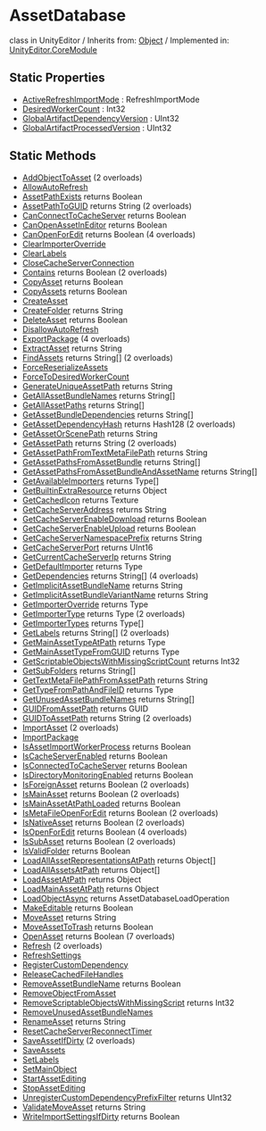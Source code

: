 # AssetDatabase
class in UnityEditor
 / Inherits from: <a href="https://docs.unity3d.com/6000.0/Documentation/ScriptReference/Object.html">Object</a> / Implemented in: <a href="https://docs.unity3d.com/6000.0/Documentation/ScriptReference/UnityEditor.CoreModule.html">UnityEditor.CoreModule</a>

## Static Properties
- <a href="https://docs.unity3d.com/6000.0/Documentation/ScriptReference/AssetDatabase-ActiveRefreshImportMode.html">ActiveRefreshImportMode</a> : RefreshImportMode
- <a href="https://docs.unity3d.com/6000.0/Documentation/ScriptReference/AssetDatabase-DesiredWorkerCount.html">DesiredWorkerCount</a> : Int32
- <a href="https://docs.unity3d.com/6000.0/Documentation/ScriptReference/AssetDatabase-GlobalArtifactDependencyVersion.html">GlobalArtifactDependencyVersion</a> : UInt32
- <a href="https://docs.unity3d.com/6000.0/Documentation/ScriptReference/AssetDatabase-GlobalArtifactProcessedVersion.html">GlobalArtifactProcessedVersion</a> : UInt32

## Static Methods
- <a href="https://docs.unity3d.com/6000.0/Documentation/ScriptReference/AssetDatabase.AddObjectToAsset.html">AddObjectToAsset</a> (2 overloads)
- <a href="https://docs.unity3d.com/6000.0/Documentation/ScriptReference/AssetDatabase.AllowAutoRefresh.html">AllowAutoRefresh</a>
- <a href="https://docs.unity3d.com/6000.0/Documentation/ScriptReference/AssetDatabase.AssetPathExists.html">AssetPathExists</a> returns Boolean
- <a href="https://docs.unity3d.com/6000.0/Documentation/ScriptReference/AssetDatabase.AssetPathToGUID.html">AssetPathToGUID</a> returns String (2 overloads)
- <a href="https://docs.unity3d.com/6000.0/Documentation/ScriptReference/AssetDatabase.CanConnectToCacheServer.html">CanConnectToCacheServer</a> returns Boolean
- <a href="https://docs.unity3d.com/6000.0/Documentation/ScriptReference/AssetDatabase.CanOpenAssetInEditor.html">CanOpenAssetInEditor</a> returns Boolean
- <a href="https://docs.unity3d.com/6000.0/Documentation/ScriptReference/AssetDatabase.CanOpenForEdit.html">CanOpenForEdit</a> returns Boolean (4 overloads)
- <a href="https://docs.unity3d.com/6000.0/Documentation/ScriptReference/AssetDatabase.ClearImporterOverride.html">ClearImporterOverride</a>
- <a href="https://docs.unity3d.com/6000.0/Documentation/ScriptReference/AssetDatabase.ClearLabels.html">ClearLabels</a>
- <a href="https://docs.unity3d.com/6000.0/Documentation/ScriptReference/AssetDatabase.CloseCacheServerConnection.html">CloseCacheServerConnection</a>
- <a href="https://docs.unity3d.com/6000.0/Documentation/ScriptReference/AssetDatabase.Contains.html">Contains</a> returns Boolean (2 overloads)
- <a href="https://docs.unity3d.com/6000.0/Documentation/ScriptReference/AssetDatabase.CopyAsset.html">CopyAsset</a> returns Boolean
- <a href="https://docs.unity3d.com/6000.0/Documentation/ScriptReference/AssetDatabase.CopyAssets.html">CopyAssets</a> returns Boolean
- <a href="https://docs.unity3d.com/6000.0/Documentation/ScriptReference/AssetDatabase.CreateAsset.html">CreateAsset</a>
- <a href="https://docs.unity3d.com/6000.0/Documentation/ScriptReference/AssetDatabase.CreateFolder.html">CreateFolder</a> returns String
- <a href="https://docs.unity3d.com/6000.0/Documentation/ScriptReference/AssetDatabase.DeleteAsset.html">DeleteAsset</a> returns Boolean
- <a href="https://docs.unity3d.com/6000.0/Documentation/ScriptReference/AssetDatabase.DisallowAutoRefresh.html">DisallowAutoRefresh</a>
- <a href="https://docs.unity3d.com/6000.0/Documentation/ScriptReference/AssetDatabase.ExportPackage.html">ExportPackage</a> (4 overloads)
- <a href="https://docs.unity3d.com/6000.0/Documentation/ScriptReference/AssetDatabase.ExtractAsset.html">ExtractAsset</a> returns String
- <a href="https://docs.unity3d.com/6000.0/Documentation/ScriptReference/AssetDatabase.FindAssets.html">FindAssets</a> returns String[] (2 overloads)
- <a href="https://docs.unity3d.com/6000.0/Documentation/ScriptReference/AssetDatabase.ForceReserializeAssets.html">ForceReserializeAssets</a>
- <a href="https://docs.unity3d.com/6000.0/Documentation/ScriptReference/AssetDatabase.ForceToDesiredWorkerCount.html">ForceToDesiredWorkerCount</a>
- <a href="https://docs.unity3d.com/6000.0/Documentation/ScriptReference/AssetDatabase.GenerateUniqueAssetPath.html">GenerateUniqueAssetPath</a> returns String
- <a href="https://docs.unity3d.com/6000.0/Documentation/ScriptReference/AssetDatabase.GetAllAssetBundleNames.html">GetAllAssetBundleNames</a> returns String[]
- <a href="https://docs.unity3d.com/6000.0/Documentation/ScriptReference/AssetDatabase.GetAllAssetPaths.html">GetAllAssetPaths</a> returns String[]
- <a href="https://docs.unity3d.com/6000.0/Documentation/ScriptReference/AssetDatabase.GetAssetBundleDependencies.html">GetAssetBundleDependencies</a> returns String[]
- <a href="https://docs.unity3d.com/6000.0/Documentation/ScriptReference/AssetDatabase.GetAssetDependencyHash.html">GetAssetDependencyHash</a> returns Hash128 (2 overloads)
- <a href="https://docs.unity3d.com/6000.0/Documentation/ScriptReference/AssetDatabase.GetAssetOrScenePath.html">GetAssetOrScenePath</a> returns String
- <a href="https://docs.unity3d.com/6000.0/Documentation/ScriptReference/AssetDatabase.GetAssetPath.html">GetAssetPath</a> returns String (2 overloads)
- <a href="https://docs.unity3d.com/6000.0/Documentation/ScriptReference/AssetDatabase.GetAssetPathFromTextMetaFilePath.html">GetAssetPathFromTextMetaFilePath</a> returns String
- <a href="https://docs.unity3d.com/6000.0/Documentation/ScriptReference/AssetDatabase.GetAssetPathsFromAssetBundle.html">GetAssetPathsFromAssetBundle</a> returns String[]
- <a href="https://docs.unity3d.com/6000.0/Documentation/ScriptReference/AssetDatabase.GetAssetPathsFromAssetBundleAndAssetName.html">GetAssetPathsFromAssetBundleAndAssetName</a> returns String[]
- <a href="https://docs.unity3d.com/6000.0/Documentation/ScriptReference/AssetDatabase.GetAvailableImporters.html">GetAvailableImporters</a> returns Type[]
- <a href="https://docs.unity3d.com/6000.0/Documentation/ScriptReference/AssetDatabase.GetBuiltinExtraResource.html">GetBuiltinExtraResource</a> returns Object
- <a href="https://docs.unity3d.com/6000.0/Documentation/ScriptReference/AssetDatabase.GetCachedIcon.html">GetCachedIcon</a> returns Texture
- <a href="https://docs.unity3d.com/6000.0/Documentation/ScriptReference/AssetDatabase.GetCacheServerAddress.html">GetCacheServerAddress</a> returns String
- <a href="https://docs.unity3d.com/6000.0/Documentation/ScriptReference/AssetDatabase.GetCacheServerEnableDownload.html">GetCacheServerEnableDownload</a> returns Boolean
- <a href="https://docs.unity3d.com/6000.0/Documentation/ScriptReference/AssetDatabase.GetCacheServerEnableUpload.html">GetCacheServerEnableUpload</a> returns Boolean
- <a href="https://docs.unity3d.com/6000.0/Documentation/ScriptReference/AssetDatabase.GetCacheServerNamespacePrefix.html">GetCacheServerNamespacePrefix</a> returns String
- <a href="https://docs.unity3d.com/6000.0/Documentation/ScriptReference/AssetDatabase.GetCacheServerPort.html">GetCacheServerPort</a> returns UInt16
- <a href="https://docs.unity3d.com/6000.0/Documentation/ScriptReference/AssetDatabase.GetCurrentCacheServerIp.html">GetCurrentCacheServerIp</a> returns String
- <a href="https://docs.unity3d.com/6000.0/Documentation/ScriptReference/AssetDatabase.GetDefaultImporter.html">GetDefaultImporter</a> returns Type
- <a href="https://docs.unity3d.com/6000.0/Documentation/ScriptReference/AssetDatabase.GetDependencies.html">GetDependencies</a> returns String[] (4 overloads)
- <a href="https://docs.unity3d.com/6000.0/Documentation/ScriptReference/AssetDatabase.GetImplicitAssetBundleName.html">GetImplicitAssetBundleName</a> returns String
- <a href="https://docs.unity3d.com/6000.0/Documentation/ScriptReference/AssetDatabase.GetImplicitAssetBundleVariantName.html">GetImplicitAssetBundleVariantName</a> returns String
- <a href="https://docs.unity3d.com/6000.0/Documentation/ScriptReference/AssetDatabase.GetImporterOverride.html">GetImporterOverride</a> returns Type
- <a href="https://docs.unity3d.com/6000.0/Documentation/ScriptReference/AssetDatabase.GetImporterType.html">GetImporterType</a> returns Type (2 overloads)
- <a href="https://docs.unity3d.com/6000.0/Documentation/ScriptReference/AssetDatabase.GetImporterTypes.html">GetImporterTypes</a> returns Type[]
- <a href="https://docs.unity3d.com/6000.0/Documentation/ScriptReference/AssetDatabase.GetLabels.html">GetLabels</a> returns String[] (2 overloads)
- <a href="https://docs.unity3d.com/6000.0/Documentation/ScriptReference/AssetDatabase.GetMainAssetTypeAtPath.html">GetMainAssetTypeAtPath</a> returns Type
- <a href="https://docs.unity3d.com/6000.0/Documentation/ScriptReference/AssetDatabase.GetMainAssetTypeFromGUID.html">GetMainAssetTypeFromGUID</a> returns Type
- <a href="https://docs.unity3d.com/6000.0/Documentation/ScriptReference/AssetDatabase.GetScriptableObjectsWithMissingScriptCount.html">GetScriptableObjectsWithMissingScriptCount</a> returns Int32
- <a href="https://docs.unity3d.com/6000.0/Documentation/ScriptReference/AssetDatabase.GetSubFolders.html">GetSubFolders</a> returns String[]
- <a href="https://docs.unity3d.com/6000.0/Documentation/ScriptReference/AssetDatabase.GetTextMetaFilePathFromAssetPath.html">GetTextMetaFilePathFromAssetPath</a> returns String
- <a href="https://docs.unity3d.com/6000.0/Documentation/ScriptReference/AssetDatabase.GetTypeFromPathAndFileID.html">GetTypeFromPathAndFileID</a> returns Type
- <a href="https://docs.unity3d.com/6000.0/Documentation/ScriptReference/AssetDatabase.GetUnusedAssetBundleNames.html">GetUnusedAssetBundleNames</a> returns String[]
- <a href="https://docs.unity3d.com/6000.0/Documentation/ScriptReference/AssetDatabase.GUIDFromAssetPath.html">GUIDFromAssetPath</a> returns GUID
- <a href="https://docs.unity3d.com/6000.0/Documentation/ScriptReference/AssetDatabase.GUIDToAssetPath.html">GUIDToAssetPath</a> returns String (2 overloads)
- <a href="https://docs.unity3d.com/6000.0/Documentation/ScriptReference/AssetDatabase.ImportAsset.html">ImportAsset</a> (2 overloads)
- <a href="https://docs.unity3d.com/6000.0/Documentation/ScriptReference/AssetDatabase.ImportPackage.html">ImportPackage</a>
- <a href="https://docs.unity3d.com/6000.0/Documentation/ScriptReference/AssetDatabase.IsAssetImportWorkerProcess.html">IsAssetImportWorkerProcess</a> returns Boolean
- <a href="https://docs.unity3d.com/6000.0/Documentation/ScriptReference/AssetDatabase.IsCacheServerEnabled.html">IsCacheServerEnabled</a> returns Boolean
- <a href="https://docs.unity3d.com/6000.0/Documentation/ScriptReference/AssetDatabase.IsConnectedToCacheServer.html">IsConnectedToCacheServer</a> returns Boolean
- <a href="https://docs.unity3d.com/6000.0/Documentation/ScriptReference/AssetDatabase.IsDirectoryMonitoringEnabled.html">IsDirectoryMonitoringEnabled</a> returns Boolean
- <a href="https://docs.unity3d.com/6000.0/Documentation/ScriptReference/AssetDatabase.IsForeignAsset.html">IsForeignAsset</a> returns Boolean (2 overloads)
- <a href="https://docs.unity3d.com/6000.0/Documentation/ScriptReference/AssetDatabase.IsMainAsset.html">IsMainAsset</a> returns Boolean (2 overloads)
- <a href="https://docs.unity3d.com/6000.0/Documentation/ScriptReference/AssetDatabase.IsMainAssetAtPathLoaded.html">IsMainAssetAtPathLoaded</a> returns Boolean
- <a href="https://docs.unity3d.com/6000.0/Documentation/ScriptReference/AssetDatabase.IsMetaFileOpenForEdit.html">IsMetaFileOpenForEdit</a> returns Boolean (2 overloads)
- <a href="https://docs.unity3d.com/6000.0/Documentation/ScriptReference/AssetDatabase.IsNativeAsset.html">IsNativeAsset</a> returns Boolean (2 overloads)
- <a href="https://docs.unity3d.com/6000.0/Documentation/ScriptReference/AssetDatabase.IsOpenForEdit.html">IsOpenForEdit</a> returns Boolean (4 overloads)
- <a href="https://docs.unity3d.com/6000.0/Documentation/ScriptReference/AssetDatabase.IsSubAsset.html">IsSubAsset</a> returns Boolean (2 overloads)
- <a href="https://docs.unity3d.com/6000.0/Documentation/ScriptReference/AssetDatabase.IsValidFolder.html">IsValidFolder</a> returns Boolean
- <a href="https://docs.unity3d.com/6000.0/Documentation/ScriptReference/AssetDatabase.LoadAllAssetRepresentationsAtPath.html">LoadAllAssetRepresentationsAtPath</a> returns Object[]
- <a href="https://docs.unity3d.com/6000.0/Documentation/ScriptReference/AssetDatabase.LoadAllAssetsAtPath.html">LoadAllAssetsAtPath</a> returns Object[]
- <a href="https://docs.unity3d.com/6000.0/Documentation/ScriptReference/AssetDatabase.LoadAssetAtPath.html">LoadAssetAtPath</a> returns Object
- <a href="https://docs.unity3d.com/6000.0/Documentation/ScriptReference/AssetDatabase.LoadMainAssetAtPath.html">LoadMainAssetAtPath</a> returns Object
- <a href="https://docs.unity3d.com/6000.0/Documentation/ScriptReference/AssetDatabase.LoadObjectAsync.html">LoadObjectAsync</a> returns AssetDatabaseLoadOperation
- <a href="https://docs.unity3d.com/6000.0/Documentation/ScriptReference/AssetDatabase.MakeEditable.html">MakeEditable</a> returns Boolean
- <a href="https://docs.unity3d.com/6000.0/Documentation/ScriptReference/AssetDatabase.MoveAsset.html">MoveAsset</a> returns String
- <a href="https://docs.unity3d.com/6000.0/Documentation/ScriptReference/AssetDatabase.MoveAssetToTrash.html">MoveAssetToTrash</a> returns Boolean
- <a href="https://docs.unity3d.com/6000.0/Documentation/ScriptReference/AssetDatabase.OpenAsset.html">OpenAsset</a> returns Boolean (7 overloads)
- <a href="https://docs.unity3d.com/6000.0/Documentation/ScriptReference/AssetDatabase.Refresh.html">Refresh</a> (2 overloads)
- <a href="https://docs.unity3d.com/6000.0/Documentation/ScriptReference/AssetDatabase.RefreshSettings.html">RefreshSettings</a>
- <a href="https://docs.unity3d.com/6000.0/Documentation/ScriptReference/AssetDatabase.RegisterCustomDependency.html">RegisterCustomDependency</a>
- <a href="https://docs.unity3d.com/6000.0/Documentation/ScriptReference/AssetDatabase.ReleaseCachedFileHandles.html">ReleaseCachedFileHandles</a>
- <a href="https://docs.unity3d.com/6000.0/Documentation/ScriptReference/AssetDatabase.RemoveAssetBundleName.html">RemoveAssetBundleName</a> returns Boolean
- <a href="https://docs.unity3d.com/6000.0/Documentation/ScriptReference/AssetDatabase.RemoveObjectFromAsset.html">RemoveObjectFromAsset</a>
- <a href="https://docs.unity3d.com/6000.0/Documentation/ScriptReference/AssetDatabase.RemoveScriptableObjectsWithMissingScript.html">RemoveScriptableObjectsWithMissingScript</a> returns Int32
- <a href="https://docs.unity3d.com/6000.0/Documentation/ScriptReference/AssetDatabase.RemoveUnusedAssetBundleNames.html">RemoveUnusedAssetBundleNames</a>
- <a href="https://docs.unity3d.com/6000.0/Documentation/ScriptReference/AssetDatabase.RenameAsset.html">RenameAsset</a> returns String
- <a href="https://docs.unity3d.com/6000.0/Documentation/ScriptReference/AssetDatabase.ResetCacheServerReconnectTimer.html">ResetCacheServerReconnectTimer</a>
- <a href="https://docs.unity3d.com/6000.0/Documentation/ScriptReference/AssetDatabase.SaveAssetIfDirty.html">SaveAssetIfDirty</a> (2 overloads)
- <a href="https://docs.unity3d.com/6000.0/Documentation/ScriptReference/AssetDatabase.SaveAssets.html">SaveAssets</a>
- <a href="https://docs.unity3d.com/6000.0/Documentation/ScriptReference/AssetDatabase.SetLabels.html">SetLabels</a>
- <a href="https://docs.unity3d.com/6000.0/Documentation/ScriptReference/AssetDatabase.SetMainObject.html">SetMainObject</a>
- <a href="https://docs.unity3d.com/6000.0/Documentation/ScriptReference/AssetDatabase.StartAssetEditing.html">StartAssetEditing</a>
- <a href="https://docs.unity3d.com/6000.0/Documentation/ScriptReference/AssetDatabase.StopAssetEditing.html">StopAssetEditing</a>
- <a href="https://docs.unity3d.com/6000.0/Documentation/ScriptReference/AssetDatabase.UnregisterCustomDependencyPrefixFilter.html">UnregisterCustomDependencyPrefixFilter</a> returns UInt32
- <a href="https://docs.unity3d.com/6000.0/Documentation/ScriptReference/AssetDatabase.ValidateMoveAsset.html">ValidateMoveAsset</a> returns String
- <a href="https://docs.unity3d.com/6000.0/Documentation/ScriptReference/AssetDatabase.WriteImportSettingsIfDirty.html">WriteImportSettingsIfDirty</a> returns Boolean
